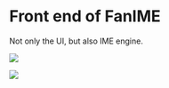 # Front end of FanIME

Not only the UI, but also IME engine.

![](https://s2.loli.net/2025/03/20/4ZdbHLWAeBJOqIo.png)

![](https://s2.loli.net/2025/03/24/n1X7RZr9LjEWO23.png)
